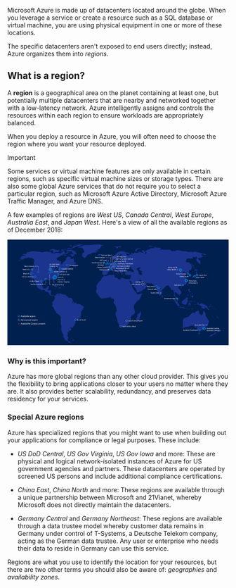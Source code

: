 Microsoft Azure is made up of datacenters located around the globe. When you leverage a service or create a resource such as a SQL database or virtual machine, you are using physical equipment in one or more of these locations.

The specific datacenters aren't exposed to end users directly; instead, Azure organizes them into _regions_.

## What is a region?

A **region** is a geographical area on the planet containing at least one, but potentially multiple datacenters that are nearby and networked together with a low-latency network. Azure intelligently assigns and controls the resources within each region to ensure workloads are appropriately balanced. 

When you deploy a resource in Azure, you will often need to choose the region where you want your resource deployed. 

> [!IMPORTANT]
> Some services or virtual machine features are only available in certain regions, such as specific virtual machine sizes or storage types. There are also some global Azure services that do not require you to select a particular region, such as Microsoft Azure Active Directory, Microsoft Azure Traffic Manager, and Azure DNS. 

A few examples of regions are *West US*, *Canada Central*, *West Europe*, *Australia East*, and *Japan West*. Here's a view of all the available regions as of December 2018:

[ ![Map of available regions as of December 2018](../media/2-regions-small.png) ](../media/2-regions-large.png#lightbox)

### Why is this important?

Azure has more global regions than any other cloud provider. This gives you the flexibility to bring applications closer to your users no matter where they are. It also provides better scalability, redundancy, and preserves data residency for your services.

### Special Azure regions

Azure has specialized regions that you might want to use when building out your applications for compliance or legal purposes. These include:

- *US DoD Central*, *US Gov Virginia*, *US Gov Iowa* and more: These are physical and logical network-isolated instances of Azure for US government agencies and partners. These datacenters are operated by screened US persons and include additional compliance certifications.

- *China East*, *China North* and more: These regions are available through a unique partnership between Microsoft and 21Vianet, whereby Microsoft does not directly maintain the datacenters.

- *Germany Central* and *Germany Northeast*: 
These regions are available through a data trustee model whereby customer data remains in Germany under control of T-Systems, a Deutsche Telekom company, acting as the German data trustee. Any user or enterprise who needs their data to reside in Germany can use this service.

Regions are what you use to identify the location for your resources, but there are two other terms you should also be aware of: _geographies_ and _availability zones_.
